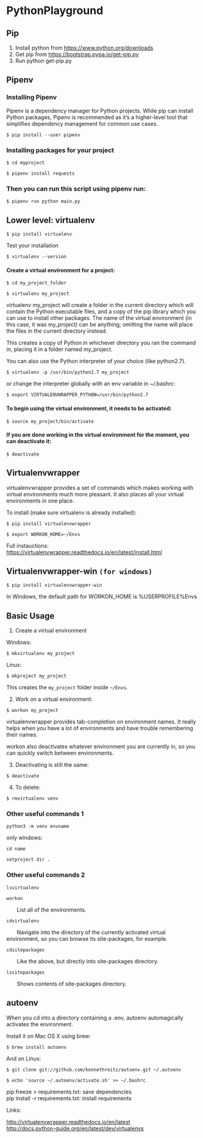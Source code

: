 # PythonPlayground

## Pip

1. Install python from https://www.python.org/downloads
2. Get pip from https://bootstrap.pypa.io/get-pip.py
3. Run python get-pip.py

## Pipenv

### Installing Pipenv

Pipenv is a dependency manager for Python projects. While pip can install Python packages, Pipenv is recommended as it’s a higher-level tool that simplifies dependency management for common use cases.

``
$ pip install --user pipenv
``

### Installing packages for your project

``
$ cd myproject
``

``
$ pipenv install requests
``

### Then you can run this script using pipenv run:

``
$ pipenv run python main.py
``

## Lower level: virtualenv

``
$ pip install virtualenv
``

Test your installation

``
$ virtualenv --version
``

#### Create a virtual environment for a project:

``
$ cd my_project_folder
``

``
$ virtualenv my_project
``

virtualenv my_project will create a folder in the current directory which will contain the Python executable files, and a copy of the pip library which you can use to install other packages. The name of the virtual environment (in this case, it was my_project) can be anything; omitting the name will place the files in the current directory instead.

This creates a copy of Python in whichever directory you ran the command in, placing it in a folder named my_project.

You can also use the Python interpreter of your choice (like python2.7).

``
$ virtualenv -p /usr/bin/python2.7 my_project
``

or change the interpreter globally with an env variable in ~/.bashrc:

``
$ export VIRTUALENVWRAPPER_PYTHON=/usr/bin/python2.7
``

#### To begin using the virtual environment, it needs to be activated:

``
$ source my_project/bin/activate
``

#### If you are done working in the virtual environment for the moment, you can deactivate it:

``
$ deactivate
``

## Virtualenvwrapper

virtualenvwrapper provides a set of commands which makes working with virtual environments much more pleasant. It also places all your virtual environments in one place.

To install (make sure virtualenv is already installed):

``
$ pip install virtualenvwrapper
``

``
$ export WORKON_HOME=~/Envs
``

Full instauctions: https://virtualenvwrapper.readthedocs.io/en/latest/install.html


## Virtualenvwrapper-win ``(for windows)``

``
$ pip install virtualenvwrapper-win
``

In Windows, the default path for WORKON_HOME is %USERPROFILE%Envs


## Basic Usage

1. Create a virtual environment 

Windows:

``
$ mkvirtualenv my_project
``

Linux:

``
$ mkproject my_project
``


This creates the ``my_project`` folder inside ``~/Envs``.

2. Work on a virtual environment:

``
$ workon my_project
``

virtualenvwrapper provides tab-completion on environment names. It really helps when you have a lot of environments and have trouble remembering their names.

workon also deactivates whatever environment you are currently in, so you can quickly switch between environments.

3. Deactivating is still the same:

``
$ deactivate
``

4. To delete:

``
$ rmvirtualenv venv
``

### Other useful commands 1

``python3 -m venv envname``

only windows:

``cd name``

``setproject dir . ``
	
### Other useful commands 2

``lsvirtualenv``

``workon``
        
&nbsp;&nbsp;&nbsp;&nbsp;&nbsp;&nbsp;&nbsp;List all of the environments.

``cdvirtualenv``

&nbsp;&nbsp;&nbsp;&nbsp;&nbsp;&nbsp;&nbsp;Navigate into the directory of the currently activated virtual environment, so you can browse its site-packages, for example.

``cdsitepackages``

&nbsp;&nbsp;&nbsp;&nbsp;&nbsp;&nbsp;&nbsp;Like the above, but directly into site-packages directory.

``lssitepackages``

&nbsp;&nbsp;&nbsp;&nbsp;&nbsp;&nbsp;&nbsp;Shows contents of site-packages directory.


## autoenv

When you cd into a directory containing a .env, autoenv automagically activates the environment.

Install it on Mac OS X using brew:

`` $ brew install autoenv ``

And on Linux:

``$ git clone git://github.com/kennethreitz/autoenv.git ~/.autoenv``

`` $ echo 'source ~/.autoenv/activate.sh' >> ~/.bashrc ``



pip freeze > requirements.txt: save dependencies <br>
pip install -r requirements.txt: install requirements <br>

Links:

http://virtualenvwrapper.readthedocs.io/en/latest <br>
http://docs.python-guide.org/en/latest/dev/virtualenvs <br>
